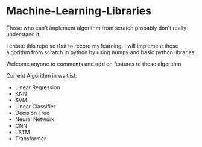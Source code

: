 # Machine-Learning-Libraries
Those who can't implement algorithm from scratch probably don't really understand it. <br>

I create this repo so that to record my learning. I will implement those algorithm from scratch in python by using numpy and basic python libraries. <br>

Welcome anyone to comments and add on features to those algorithm <br>

Current Algorithm in waitlist: <br>
- Linear Regression
- KNN
- SVM
- Linear Classifier
- Decision Tree
- Neural Network
- CNN
- LSTM
- Transformer

